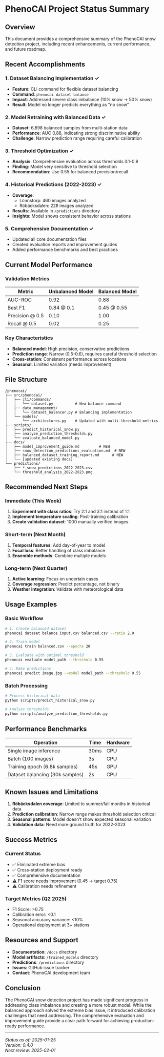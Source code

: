 # PhenoCAI Project Status Summary

## Overview

This document provides a comprehensive summary of the PhenoCAI snow detection project, including recent enhancements, current performance, and future roadmap.

## Recent Accomplishments

### 1. Dataset Balancing Implementation ✓
- **Feature**: CLI command for flexible dataset balancing
- **Command**: `phenocai dataset balance`
- **Impact**: Addressed severe class imbalance (10% snow → 50% snow)
- **Result**: Model no longer predicts everything as "no snow"

### 2. Model Retraining with Balanced Data ✓
- **Dataset**: 6,898 balanced samples from multi-station data
- **Performance**: AUC 0.88, indicating strong discriminative ability
- **Challenge**: Narrow prediction range requiring careful calibration

### 3. Threshold Optimization ✓
- **Analysis**: Comprehensive evaluation across thresholds 0.1-0.9
- **Finding**: Model very sensitive to threshold selection
- **Recommendation**: Use 0.55 for balanced precision/recall

### 4. Historical Predictions (2022-2023) ✓
- **Coverage**: 
  - Lönnstorp: 460 images analyzed
  - Röbäcksdalen: 228 images analyzed
- **Results**: Available in `/predictions` directory
- **Insights**: Model shows consistent behavior across stations

### 5. Comprehensive Documentation ✓
- Updated all core documentation files
- Created evaluation reports and improvement guides
- Added performance benchmarks and best practices

## Current Model Performance

### Validation Metrics
| Metric | Unbalanced Model | Balanced Model |
|--------|------------------|----------------|
| AUC-ROC | 0.92 | 0.88 |
| Best F1 | 0.84 @ 0.1 | 0.45 @ 0.55 |
| Precision @ 0.5 | 0.10 | 1.00 |
| Recall @ 0.5 | 0.02 | 0.25 |

### Key Characteristics
- **Balanced model**: High precision, conservative predictions
- **Prediction range**: Narrow (0.5-0.6), requires careful threshold selection
- **Cross-station**: Consistent performance across locations
- **Seasonal**: Limited variation (needs improvement)

## File Structure

```
/phenocai/
├── src/phenocai/
│   ├── cli/commands/
│   │   └── dataset.py          # New balance command
│   ├── data_management/
│   │   └── dataset_balancer.py # Balancing implementation
│   └── models/
│       └── architectures.py    # Updated with multi-threshold metrics
├── scripts/
│   ├── predict_historical_snow.py
│   ├── analyze_prediction_thresholds.py
│   └── evaluate_balanced_model.py
├── docs/
│   ├── model_improvement_guide.md         # NEW
│   ├── snow_detection_predictions_evaluation.md  # NEW
│   ├── balanced_dataset_training_report.md      # NEW
│   └── [updated existing docs]
└── predictions/
    ├── *_snow_predictions_2022-2023.csv
    └── threshold_analysis_2022-2023.png
```

## Recommended Next Steps

### Immediate (This Week)
1. **Experiment with class ratios**: Try 2:1 and 3:1 instead of 1:1
2. **Implement temperature scaling**: Post-training calibration
3. **Create validation dataset**: 1000 manually verified images

### Short-term (Next Month)
1. **Temporal features**: Add day-of-year to model
2. **Focal loss**: Better handling of class imbalance
3. **Ensemble methods**: Combine multiple models

### Long-term (Next Quarter)
1. **Active learning**: Focus on uncertain cases
2. **Coverage regression**: Predict percentage, not binary
3. **Weather integration**: Validate with meteorological data

## Usage Examples

### Basic Workflow
```bash
# 1. Create balanced dataset
phenocai dataset balance input.csv balanced.csv --ratio 2.0

# 2. Train model
phenocai train balanced.csv --epochs 20

# 3. Evaluate with optimal threshold
phenocai evaluate model_path --threshold 0.55

# 4. Make predictions
phenocai predict image.jpg --model model_path --threshold 0.55
```

### Batch Processing
```bash
# Process historical data
python scripts/predict_historical_snow.py

# Analyze thresholds
python scripts/analyze_prediction_thresholds.py
```

## Performance Benchmarks

| Operation | Time | Hardware |
|-----------|------|----------|
| Single image inference | 30ms | CPU |
| Batch (100 images) | 3s | CPU |
| Training epoch (6.8k samples) | 45s | GPU |
| Dataset balancing (30k samples) | 2s | CPU |

## Known Issues and Limitations

1. **Röbäcksdalen coverage**: Limited to summer/fall months in historical data
2. **Prediction calibration**: Narrow range makes threshold selection critical
3. **Seasonal patterns**: Model doesn't show expected seasonal variation
4. **Validation data**: Need more ground truth for 2022-2023

## Success Metrics

### Current Status
- ✅ Eliminated extreme bias
- ✅ Cross-station deployment ready
- ✅ Comprehensive documentation
- ⚠️ F1 score needs improvement (0.45 → target 0.75)
- ⚠️ Calibration needs refinement

### Target Metrics (Q2 2025)
- F1 Score: >0.75
- Calibration error: <0.1
- Seasonal accuracy variance: <10%
- Operational deployment at 3+ stations

## Resources and Support

- **Documentation**: `/docs` directory
- **Model artifacts**: `/trained_models` directory  
- **Predictions**: `/predictions` directory
- **Issues**: GitHub issue tracker
- **Contact**: PhenoCAI development team

## Conclusion

The PhenoCAI snow detection project has made significant progress in addressing class imbalance and creating a more robust model. While the balanced approach solved the extreme bias issue, it introduced calibration challenges that need addressing. The comprehensive evaluation and improvement guide provide a clear path forward for achieving production-ready performance.

---

*Status as of: 2025-01-25*  
*Version: 0.4.0*  
*Next review: 2025-02-01*